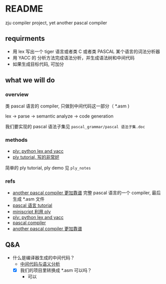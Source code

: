# README

zju compiler project, yet another pascal compiler

## requirments

- 用 lex 写出一个 tiger 语言或者类 C 或者类 PASCAL 某个语言的词法分析器
- 用 YACC 的 分析方法完成语法分析，并生成语法树和中间代码
- 如果生成目标代码, 可加分

## what we will do

### overview

类 pascal 语言的 compiler, 只做到中间代码这一部分（ *.asm )

lex -> parse -> semantic analyze -> code generation

我们要实现的 pascal 语法子集见 `pascal_grammar/pascal 语法子集.doc`

### methods 

- [ply: python lex and yacc](https://github.com/dabeaz/ply)
- [ply tutorial, 写的非常好](http://www.dabeaz.com/ply/ply.html)

简单的 ply tutorial, ply demo 见 `ply_notes`

### refs

- [another pascal compiler 更加靠谱](https://github.com/NewtonPascalCompiler/NewtonPascalCompiler) 完整 pascal 语言的一个 compiler, 最后生成 *.asm 文件
- [pascal 语言 tutorial](http://www.kwongtai.edu.mo/download/resource/computer/pascal/Pascal.pdf)
- [miniscript 利用 ply](https://github.com/yao-zou/MiniScript)
- [ply: python lex and yacc](https://github.com/dabeaz/ply)
- [pascal compiler](https://github.com/goodgooodstudy/Pascal-Compiler)
- [another pascal compiler 更加靠谱](https://github.com/NewtonPascalCompiler/NewtonPascalCompiler)

## Q&A

- 什么是编译器生成的中间代码？
  - [中间代码与语义分析](https://blog.csdn.net/yongchaocsdn/article/details/79056504)
  - [x] 我们的项目里转换成 *.asm 可以吗？
    - 可以